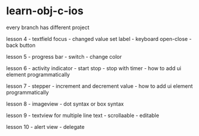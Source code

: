 # learn-obj-c-ios

every branch has different project


lesson 4 - textfield focus - changed value set label - keyboard open-close - back button

lesson 5 - progress bar - switch - change color

lesson 6 - activity indicator - start stop - stop with timer - how to add ui element programmatically

lesson 7 - stepper - increment and decrement  value - how to add ui element programmatically

lesson 8 - imageview - dot syntax or box syntax 

lesson 9 - textview for multiple line text - scrollaable - editable

lesson 10 - alert view - delegate
